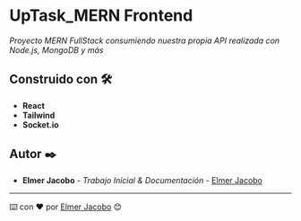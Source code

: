 # UpTask_MERN Frontend

_Proyecto MERN FullStack consumiendo nuestra propia API realizada con Node.js, MongoDB y más_

## Construido con 🛠️

* **React**
* **Tailwind**
* **Socket.io**

## Autor ✒️

* **Elmer Jacobo** - *Trabajo Inicial & Documentación* - [Elmer Jacobo](https://www.linkedin.com/in/ejacobotiniano/)


---
⌨️ con ❤️ por [Elmer Jacobo](https://www.facebook.com/elmer.jacobo.5832) 😊

